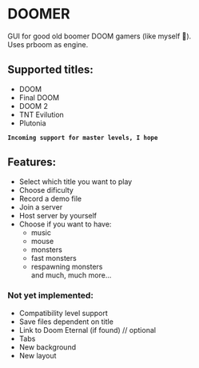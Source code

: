 # DOOMER

GUI for good old boomer DOOM gamers (like myself 💪).  
Uses prboom as engine.

## Supported titles:
- DOOM
- Final DOOM
- DOOM 2
- TNT Evilution
- Plutonia  

**`Incoming support for master levels, I hope`**

## Features:
- Select which title you want to play
- Choose dificulty
- Record a demo file
- Join a server
- Host server by yourself
- Choose if you want to have:
    - music
    - mouse
    - monsters
    - fast monsters
    - respawning monsters  
    and much, much more...

### Not yet implemented:
- Compatibility level support
- Save files dependent on title
- Link to Doom Eternal (if found) // optional
- Tabs
- New background
- New layout

